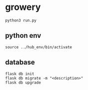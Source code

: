 # growery
```
python3 run.py
```

## python env
```
source ../hub_env/bin/activate
```

## database
```
flask db init
flask db migrate -m "<description>"
flask db upgrade
```